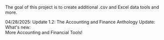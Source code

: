 The goal of this project is to create additional .csv and Excel data tools and more. 





04/28/2025: Update 1.2: The Accounting and Finance Anthology Update: 
<br>
What's new: <br>
More Accounting and Financial Tools!
<br>
